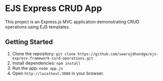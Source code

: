# EJS Express CRUD App

This project is an Express.js MVC application demonstrating CRUD operations using EJS templates.

## Getting Started

1. Clone the repository: `git clone https://github.com/swarajdhondge/ejs-express-framework-curd-operations.git`
2. Install dependencies: `npm install`
3. Run the app: `node app.js`
4. Open `http://localhost:3000` in your browser.
